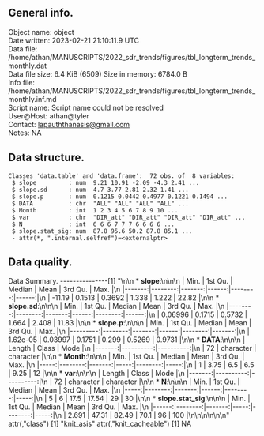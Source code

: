 <!-- This is a markdown file. -->


 General info.
---------------

Object name:    object      
Date written:   2023-02-21 21:10:11.9 UTC  
Data file:      /home/athan/MANUSCRIPTS/2022_sdr_trends/figures/tbl_longterm_trends_monthly.dat      
Data file size: 6.4 KiB (6509) 
Size in memory: 6784.0 B      
Info file:      /home/athan/MANUSCRIPTS/2022_sdr_trends/figures/tbl_longterm_trends_monthly.inf.md      
Script name:    Script name could not be resolved      
User@Host:      athan@tyler   
Contact:        <lapauththanasis@gmail.com>      
Notes:          NA      


 Data structure.
-----------------

```
Classes 'data.table' and 'data.frame':	72 obs. of  8 variables:
 $ slope         : num  9.21 10.91 -2.09 -4.3 2.41 ...
 $ slope.sd      : num  4.7 3.77 2.81 2.32 1.41 ...
 $ slope.p       : num  0.1215 0.0442 0.4977 0.1221 0.1494 ...
 $ DATA          : chr  "ALL" "ALL" "ALL" "ALL" ...
 $ Month         : int  1 2 3 4 5 6 7 8 9 10 ...
 $ var           : chr  "DIR_att" "DIR_att" "DIR_att" "DIR_att" ...
 $ N             : int  6 6 6 7 7 7 6 6 6 6 ...
 $ slope.stat_sig: num  87.8 95.6 50.2 87.8 85.1 ...
 - attr(*, ".internal.selfref")=<externalptr> 
```


 Data quality.
---------------
 Data Summary.
---------------[1] "\n\n  * **slope**:\n\n\n    |   Min. | 1st Qu. | Median |  Mean | 3rd Qu. |  Max. |\n    |-------:|--------:|-------:|------:|--------:|------:|\n    | -11.19 |  0.1513 | 0.3692 | 1.338 |   1.222 | 22.82 |\n\n  * **slope.sd**:\n\n\n    |    Min. | 1st Qu. | Median |  Mean | 3rd Qu. |  Max. |\n    |--------:|--------:|-------:|------:|--------:|------:|\n    | 0.06996 |  0.1715 | 0.5732 | 1.664 |   2.408 | 11.83 |\n\n  * **slope.p**:\n\n\n    |     Min. | 1st Qu. | Median |  Mean | 3rd Qu. |   Max. |\n    |---------:|--------:|-------:|------:|--------:|-------:|\n    | 1.62e-05 | 0.03997 | 0.1751 | 0.299 |  0.5269 | 0.9731 |\n\n  * **DATA**:\n\n\n    | Length |     Class |      Mode |\n    |-------:|----------:|----------:|\n    |     72 | character | character |\n\n  * **Month**:\n\n\n    | Min. | 1st Qu. | Median | Mean | 3rd Qu. | Max. |\n    |-----:|--------:|-------:|-----:|--------:|-----:|\n    |    1 |    3.75 |    6.5 |  6.5 |    9.25 |   12 |\n\n  * **var**:\n\n\n    | Length |     Class |      Mode |\n    |-------:|----------:|----------:|\n    |     72 | character | character |\n\n  * **N**:\n\n\n    | Min. | 1st Qu. | Median |  Mean | 3rd Qu. | Max. |\n    |-----:|--------:|-------:|------:|--------:|-----:|\n    |    5 |       6 |   17.5 | 17.54 |      29 |   30 |\n\n  * **slope.stat_sig**:\n\n\n    |  Min. | 1st Qu. | Median | Mean | 3rd Qu. | Max. |\n    |------:|--------:|-------:|-----:|--------:|-----:|\n    | 2.691 |   47.31 |  82.49 | 70.1 |      96 |  100 |\n\n\n<!-- end of list -->\n\n\n"
attr(,"class")
[1] "knit_asis"
attr(,"knit_cacheable")
[1] NA
